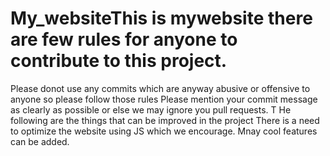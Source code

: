 # My_websiteThis is mywebsite there are few rules for anyone to contribute to this project.
Please donot use any commits which are anyway abusive or offensive to anyone so please follow those rules
Please mention your commit message as clearly as possible or else we may ignore you pull requests.
T
He following are the things that can be improved in the project
There is  a need to optimize the website using JS which we encourage.
Mnay cool features can be added.
